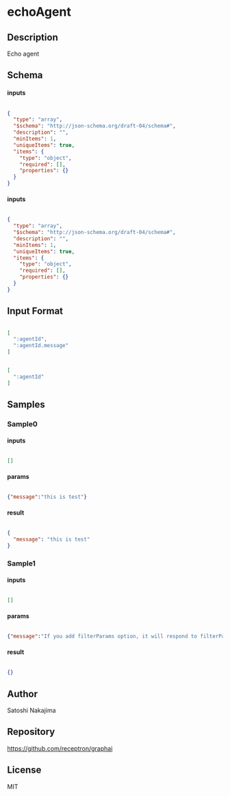 # echoAgent

## Description

Echo agent

## Schema

#### inputs

```json

{
  "type": "array",
  "$schema": "http://json-schema.org/draft-04/schema#",
  "description": "",
  "minItems": 1,
  "uniqueItems": true,
  "items": {
    "type": "object",
    "required": [],
    "properties": {}
  }
}

````
#### inputs

```json

{
  "type": "array",
  "$schema": "http://json-schema.org/draft-04/schema#",
  "description": "",
  "minItems": 1,
  "uniqueItems": true,
  "items": {
    "type": "object",
    "required": [],
    "properties": {}
  }
}

````

## Input Format

```json

[
  ":agentId",
  ":agentId.message"
]

````
```json

[
  ":agentId"
]

````

## Samples

### Sample0

#### inputs

```json

[]

````

#### params

```json

{"message":"this is test"}

````

#### result

```json

{
  "message": "this is test"
}

````
### Sample1

#### inputs

```json

[]

````

#### params

```json

{"message":"If you add filterParams option, it will respond to filterParams","filterParams":true}

````

#### result

```json

{}

````

## Author

Satoshi Nakajima

## Repository

https://github.com/receptron/graphai

## License

MIT

